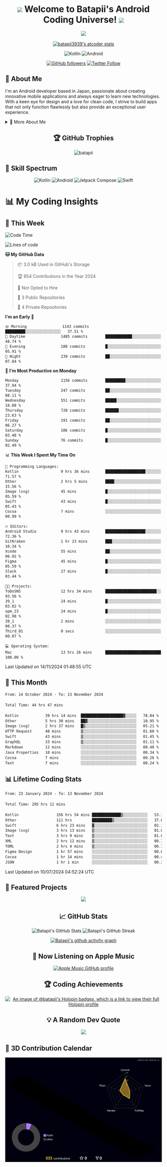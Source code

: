 <h1 align="center">
  <img src="https://media.giphy.com/media/hvRJCLFzcasrR4ia7z/giphy.gif" width="28">
  Welcome to Batapii's Android Coding Universe!
  <img src="https://media.giphy.com/media/hvRJCLFzcasrR4ia7z/giphy.gif" width="28">
</h1>

<p align="center">
  <img src="https://readme-typing-svg.herokuapp.com/?lines=Android+Developer+in+Japan;Always%20learning%20new%20things&font=Fira%20Code&center=true&width=440&height=45&color=f75c7e&vCenter=true&size=22">
</p>

<div align="center">

[![batapii3939's atcoder stats](https://atcoder-readme-stats.vercel.app/stats/batapii3939?theme=dark&show_history=5&width=450)](https://github.com/iwbc-mzk/atcoder-readme-stats)

![Kotlin](https://img.shields.io/badge/Kotlin-★☆☆☆☆☆☆☆☆☆-brightgreen)
![Android](https://img.shields.io/badge/Android-★☆☆☆☆☆☆☆☆☆-brightgreen)

  
[![GitHub followers](https://img.shields.io/github/followers/batapii?style=social)](https://github.com/batapii)
[![Twitter Follow](https://img.shields.io/twitter/follow/batapii?style=social)](https://twitter.com/batapii3939)

</div>

## 🚀 About Me
I'm an Android developer based in Japan, passionate about creating innovative mobile applications and always eager to learn new technologies. With a keen eye for design and a love for clean code, I strive to build apps that not only function flawlessly but also provide an exceptional user experience.

<details>
<summary>🌟 More About Me</summary>

- 🔭 I'm currently working on revolutionizing mobile productivity apps
- 🌱 I'm currently learning Kotlin Multiplatform and Jetpack Compose
- 👯 I'm looking to collaborate on open-source Android projects

</details>

<h2 align="center">🏆 GitHub Trophies</h2>
<p align="center">
  <img src="https://github-profile-trophy.vercel.app/?username=batapii&theme=nord&column=7&no-frame=true&no-bg=true&rank=SECRET,SSS,SS,S,AAA,AA,A,B,C,?" alt="batapii" />
</p>

## 🌈 Skill Spectrum

<div align="center">

![Kotlin](https://img.shields.io/badge/Kotlin-0095D5?style=for-the-badge&logo=kotlin&logoColor=white)
![Android](https://img.shields.io/badge/Android-3DDC84?style=for-the-badge&logo=android&logoColor=white)
![Jetpack Compose](https://img.shields.io/badge/Jetpack%20Compose-4285F4?style=for-the-badge&logo=jetpackcompose&logoColor=white)
![Swift](https://img.shields.io/badge/Swift-FA7343?style=for-the-badge&logo=swift&logoColor=white)

</div>


# 📊 My Coding Insights

## 📅 This Week
<!--START_SECTION:waka-week-->
![Code Time](http://img.shields.io/badge/Code%20Time-295%20hrs%2057%20mins-blue)

![Lines of code](https://img.shields.io/badge/From%20Hello%20World%20I%27ve%20Written-244.4%20thousand%20lines%20of%20code-blue)

**🐱 My GitHub Data** 

> 📦 3.0 kB Used in GitHub's Storage 
 > 
> 🏆 854 Contributions in the Year 2024
 > 
> 🚫 Not Opted to Hire
 > 
> 📜 3 Public Repositories 
 > 
> 🔑 4 Private Repositories 
 > 
**I'm an Early 🐤** 

```text
🌞 Morning                1143 commits        █████████░░░░░░░░░░░░░░░░   37.51 % 
🌆 Daytime                1485 commits        ████████████░░░░░░░░░░░░░   48.74 % 
🌃 Evening                180 commits         █░░░░░░░░░░░░░░░░░░░░░░░░   05.91 % 
🌙 Night                  239 commits         ██░░░░░░░░░░░░░░░░░░░░░░░   07.84 % 
```
📅 **I'm Most Productive on Monday** 

```text
Monday                   1156 commits        █████████░░░░░░░░░░░░░░░░   37.94 % 
Tuesday                  247 commits         ██░░░░░░░░░░░░░░░░░░░░░░░   08.11 % 
Wednesday                551 commits         █████░░░░░░░░░░░░░░░░░░░░   18.08 % 
Thursday                 720 commits         ██████░░░░░░░░░░░░░░░░░░░   23.63 % 
Friday                   191 commits         ██░░░░░░░░░░░░░░░░░░░░░░░   06.27 % 
Saturday                 106 commits         █░░░░░░░░░░░░░░░░░░░░░░░░   03.48 % 
Sunday                   76 commits          █░░░░░░░░░░░░░░░░░░░░░░░░   02.49 % 
```


📊 **This Week I Spent My Time On** 

```text
💬 Programming Languages: 
Kotlin                   9 hrs 36 mins       ██████████████████░░░░░░░   71.57 % 
Other                    2 hrs 5 mins        ████░░░░░░░░░░░░░░░░░░░░░   15.56 % 
Image (svg)              45 mins             █░░░░░░░░░░░░░░░░░░░░░░░░   05.59 % 
Swift                    43 mins             █░░░░░░░░░░░░░░░░░░░░░░░░   05.43 % 
Cocoa                    7 mins              ░░░░░░░░░░░░░░░░░░░░░░░░░   00.99 % 

🔥 Editors: 
Android Studio           9 hrs 43 mins       ██████████████████░░░░░░░   72.36 % 
GitKraken                1 hr 23 mins        ███░░░░░░░░░░░░░░░░░░░░░░   10.34 % 
Xcode                    55 mins             ██░░░░░░░░░░░░░░░░░░░░░░░   06.92 % 
Figma                    45 mins             █░░░░░░░░░░░░░░░░░░░░░░░░   05.59 % 
Slack                    27 mins             █░░░░░░░░░░░░░░░░░░░░░░░░   03.44 % 

🐱‍💻 Projects: 
ToDoSNS                  12 hrs 34 mins      ███████████████████████░░   93.56 % 
39_1                     24 mins             █░░░░░░░░░░░░░░░░░░░░░░░░   03.02 % 
opm_23                   24 mins             █░░░░░░░░░░░░░░░░░░░░░░░░   02.98 % 
38_1                     2 mins              ░░░░░░░░░░░░░░░░░░░░░░░░░   00.37 % 
Third_01                 0 secs              ░░░░░░░░░░░░░░░░░░░░░░░░░   00.07 % 

💻 Operating System: 
Mac                      13 hrs 26 mins      █████████████████████████   100.00 % 
```


 Last Updated on 14/11/2024 01:48:55 UTC
<!--END_SECTION:waka-week-->

## 📅 This Month
<!--START_SECTION:wakamonth-->

```txt
From: 14 October 2024 - To: 13 November 2024

Total Time: 44 hrs 47 mins

Kotlin            39 hrs 14 mins  ███████████████████▓░░░░░   78.04 %
Other             5 hrs 30 mins   ██▓░░░░░░░░░░░░░░░░░░░░░░   10.95 %
Image (svg)       2 hrs 37 mins   █▒░░░░░░░░░░░░░░░░░░░░░░░   05.21 %
HTTP Request      48 mins         ▒░░░░░░░░░░░░░░░░░░░░░░░░   01.60 %
Swift             43 mins         ▒░░░░░░░░░░░░░░░░░░░░░░░░   01.45 %
GraphQL           33 mins         ▒░░░░░░░░░░░░░░░░░░░░░░░░   01.11 %
Markdown          12 mins         ░░░░░░░░░░░░░░░░░░░░░░░░░   00.40 %
Java Properties   10 mins         ░░░░░░░░░░░░░░░░░░░░░░░░░   00.34 %
Cocoa             7 mins          ░░░░░░░░░░░░░░░░░░░░░░░░░   00.26 %
Text              7 mins          ░░░░░░░░░░░░░░░░░░░░░░░░░   00.24 %
```

<!--END_SECTION:wakamonth-->

## 📊 Lifetime Coding Stats

<!--START_SECTION:wakaalltime-->

```txt
From: 23 January 2024 - To: 13 November 2024

Total Time: 295 hrs 11 mins

Kotlin                 156 hrs 54 mins █████████████▒░░░░░░░░░░░   53.15 %
Other                  111 hrs         █████████▒░░░░░░░░░░░░░░░   37.61 %
Swift                  6 hrs 23 mins   ▓░░░░░░░░░░░░░░░░░░░░░░░░   02.17 %
Image (svg)            3 hrs 13 mins   ▒░░░░░░░░░░░░░░░░░░░░░░░░   01.09 %
Text                   3 hrs 9 mins    ▒░░░░░░░░░░░░░░░░░░░░░░░░   01.07 %
XML                    2 hrs 12 mins   ▒░░░░░░░░░░░░░░░░░░░░░░░░   00.75 %
TOML                   2 hrs 4 mins    ▒░░░░░░░░░░░░░░░░░░░░░░░░   00.70 %
Figma Design           1 hr 57 mins    ░░░░░░░░░░░░░░░░░░░░░░░░░   00.66 %
Cocoa                  1 hr 14 mins    ░░░░░░░░░░░░░░░░░░░░░░░░░   00.42 %
JSON                   1 hr 1 min      ░░░░░░░░░░░░░░░░░░░░░░░░░   00.35 %
```

<!--END_SECTION:wakaalltime-->

Last Updated on 10/07/2024 04:52:24 UTC

## 🌟 Featured Projects

<div align="center">
  <a href="https://github.com/batapii/ToDoSNS">
    <img src="https://github-readme-stats.vercel.app/api/pin/?username=batapii&repo=ToDoSNS&theme=radical" />
  </a>

## 📈 GitHub Stats

<div align="center">
  <img src="https://github-readme-stats.vercel.app/api?username=batapii&show_icons=true&theme=radical" alt="Batapii's GitHub Stats" />
  <img src="https://github-readme-streak-stats.herokuapp.com/?user=batapii&theme=radical" alt="Batapii's GitHub Streak" />
  
[![Batapii's github activity graph](https://github-readme-activity-graph.vercel.app/graph?username=batapii&theme=react-dark)](https://github.com/ashutosh00710/github-readme-activity-graph)
</div>

## 🎵 Now Listening on Apple Music

<div align="center">
  
[![Apple Music GitHub profile](https://music-profile.rayriffy.com/theme/dark.svg?uid=001005.6598667d2ffd4a10a4f429edd0ba24c4.1156)](https://github.com/rayriffy/apple-music-github-profile)

</div>


## 🏆 Coding Achievements

<div align="center">

[![An image of @batapii's Holopin badges, which is a link to view their full Holopin profile](https://holopin.me/batapii)](https://holopin.io/@batapii)

</div>

## 💡 A Random Dev Quote

<div align="center">

![](https://quotes-github-readme.vercel.app/api?type=horizontal&theme=radical)

</div>

</div>

## 🚀 3D Contribution Calendar

<div align="center">
  
![](./profile-3d-contrib/profile-night-rainbow.svg)

</div>
